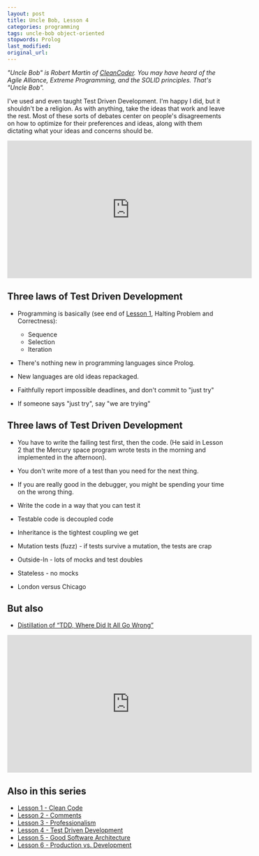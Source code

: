 ```yaml
---
layout: post
title: Uncle Bob, Lesson 4
categories: programming
tags: uncle-bob object-oriented
stopwords: Prolog
last_modified:
original_url:
---
```


*"Uncle Bob" is Robert Martin of [CleanCoder](http://cleancoder.com/products). You
may have heard of the Agile Alliance, Extreme Programming, and the SOLID
principles. That's "Uncle Bob".*

I've used and even taught Test Driven Development. I'm happy I did, but
it shouldn't be a religion. As with anything, take the ideas that work
and leave the rest. Most of these sorts of debates center on people's
disagreements on how to optimize for their preferences and ideas, along
with them dictating what your ideas and concerns should be.

<!--more-->

<div class="youtube">
<iframe width="560" height="315" src="https://www.youtube.com/embed/58jGpV2Cg50" frameborder="0" allow="accelerometer; autoplay; clipboard-write; encrypted-media; gyroscope; picture-in-picture" allowfullscreen></iframe>
</div>

## Three laws of Test Driven Development

* Programming is basically (see end of [Lesson 1](/uncle-bob-lesson-1/), Halting Problem and Correctness):
	* Sequence
	* Selection
	* Iteration
* There's nothing new in programming languages since Prolog.
* New languages are old ideas repackaged.

* Faithfully report impossible deadlines, and don't commit to "just try"
* If someone says "just try", say "we are trying"

## Three laws of Test Driven Development

* You have to write the failing test first, then the code. (He said in Lesson 2 that the Mercury space program wrote tests in the morning and implemented in the afternoon).
* You don't write more of a test than you need for the next thing.
* If you are really good in the debugger, you might be spending your time on the wrong thing.
* Write the code in a way that you can test it
* Testable code is decoupled code
* Inheritance is the tightest coupling we get
* Mutation tests (fuzz) - if tests survive a mutation, the tests are crap

* Outside-In - lots of mocks and test doubles
* Stateless - no mocks
* London versus Chicago

## But also

* [Distillation of “TDD, Where Did It All Go Wrong”](https://herbertograca.com/2018/08/27/distillation-of-tdd-where-did-it-all-go-wrong/)

<div class="youtube">
<iframe width="560" height="315" src="https://www.youtube.com/embed/EZ05e7EMOLM" frameborder="0" allow="accelerometer; autoplay; clipboard-write; encrypted-media; gyroscope; picture-in-picture" allowfullscreen></iframe>
</div>

## Also in this series

* [Lesson 1 - Clean Code](/uncle-bob-lesson-1/)
* [Lesson 2 - Comments](/uncle-bob-lesson-2/)
* [Lesson 3 - Professionalism](/uncle-bob-lesson-3/)
* [Lesson 4 - Test Driven Development](/uncle-bob-lesson-4/)
* [Lesson 5 - Good Software Architecture](/uncle-bob-lesson-5/)
* [Lesson 6 - Production vs. Development](/uncle-bob-lesson-6/)
